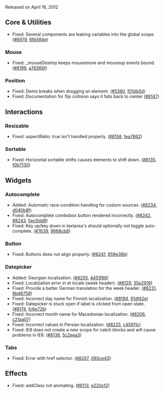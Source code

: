 <script>{
	"title": "jQuery UI 1.8.19 Changelog"
}</script>

Released on April 16, 2012

## Core &amp; Utilities

* Fixed: Several components are leaking variables into the global scope. ([#6979](http://bugs.jqueryui.com/ticket/6979), [6fb584e](http://github.com/jquery/jquery-ui/commit/6fb584e7007bb7dc539d9c7266d17833c52a7830))

### Mouse

* Fixed: _mouseDestroy keeps mousemove and mouseup events bound. ([#8199](http://bugs.jqueryui.com/ticket/8199), [a76366f](http://github.com/jquery/jquery-ui/commit/a76366f8fc731ec6946d9f6940c8a03040e31d23))

### Position

* Fixed: Demo breaks when dragging an element. ([#5380](http://bugs.jqueryui.com/ticket/5380), [f01db5d](http://github.com/jquery/jquery-ui/commit/f01db5d8a1321d9f5d8f270aa79ef49574dffaed))
* Fixed: Documentation for flip collision says it falls back to center ([#8147](http://bugs.jqueryui.com/ticket/8147))

## Interactions

### Resizable

* Fixed: aspectRatio: true isn't handled properly. ([#8158](http://bugs.jqueryui.com/ticket/8158), [fea7862](http://github.com/jquery/jquery-ui/commit/fea7862ff3c5c3fb65a79fbc32a5af19e1829182))

### Sortable

* Fixed: Horizontal sortable shifts causes elements to shift down. ([#8135](http://bugs.jqueryui.com/ticket/8135), [f0b7130](http://github.com/jquery/jquery-ui/commit/f0b7130a5459d9f34b1e05ad6306d3909131bd8c))

## Widgets

### Autocomplete

* Added: Automatic race-condition handling for custom sources. ([#8234](http://bugs.jqueryui.com/ticket/8234), [d040b8f](http://github.com/jquery/jquery-ui/commit/d040b8f42cc28932deedddebe95473a9fd13d742))
* Fixed: Autocomplete combobox button rendered incorrectly. ([#8242](http://bugs.jqueryui.com/ticket/8242), [#8243](http://bugs.jqueryui.com/ticket/8243), [5ec0dd8](http://github.com/jquery/jquery-ui/commit/5ec0dd8abe225e5e1b454d469119e44728ed7727))
* Fixed: Key up/key down in textarea's should optionally not toggle auto-complete. ([#7639](http://bugs.jqueryui.com/ticket/7639), [9668cb8](http://github.com/jquery/jquery-ui/commit/9668cb850ef97e39822cb3ef0d0ea27ff0c1fe6e))

### Button

* Fixed: Buttons does not align properly. ([#8241](http://bugs.jqueryui.com/ticket/8241), [959e36b](http://github.com/jquery/jquery-ui/commit/959e36bfc47ac8992e805aa34b736876e0e926cd))

### Datepicker

* Added: Georgian localization. ([#8205](http://bugs.jqueryui.com/ticket/8205), [4451f86](http://github.com/jquery/jquery-ui/commit/4451f86eda11a384181a7a1c8f11109b63371203))
* Fixed: Localization error in et locale (week header). ([#8129](http://bugs.jqueryui.com/ticket/8129), [35e2919](http://github.com/jquery/jquery-ui/commit/35e291937591326fdc909f88eb948272c98edf39))
* Fixed: Provide a better German translation for the week header. ([#8231](http://bugs.jqueryui.com/ticket/8231), [8b46758](http://github.com/jquery/jquery-ui/commit/8b46758f271f94f0acf3416690cc6a70708b3a9e))
* Fixed: Incorrect day name for Finnish localization. ([#8194](http://bugs.jqueryui.com/ticket/8194), [91df42e](http://github.com/jquery/jquery-ui/commit/91df42ec40b22b74a18bcc5fd29081f948e8c9f9))
* Fixed: Datepicker is stuck open if label is clicked from open state. ([#8174](http://bugs.jqueryui.com/ticket/8174), [fc6e72b](http://github.com/jquery/jquery-ui/commit/fc6e72bf7399ecde5f15de88fd750a9a49b55b77))
* Fixed: Incorrect month name for Macedonian localization. ([#8206](http://bugs.jqueryui.com/ticket/8206), [c21aa07](http://github.com/jquery/jquery-ui/commit/c21aa07c1baf506034eef109db1482509f9ae9ea))
* Fixed: Incorrect values in Persian localization. ([#8225](http://bugs.jqueryui.com/ticket/8225), [c45911c](http://github.com/jquery/jquery-ui/commit/c45911c98df6af6bb679fe256ae23bab4e7f036f))
* Fixed: IE8 does not create a new scope for catch blocks and will cause problems in IE8. ([#8138](http://bugs.jqueryui.com/ticket/8138), [5c2eea3](http://github.com/jquery/jquery-ui/commit/5c2eea3fd9bdb069fba6ce962aa885c49b4615a0))

### Tabs

* Fixed: Error with href selector. ([#8207](http://bugs.jqueryui.com/ticket/8207), [090ce43](http://github.com/jquery/jquery-ui/commit/090ce4369d12751f2e55e62f6cc7f7fbc5dc6f2a))

## Effects

* Fixed: addClass not animating. ([#8113](http://bugs.jqueryui.com/ticket/8113), [e220cf2](http://github.com/jquery/jquery-ui/commit/e220cf2a7dc709fdbbdfeacbb29378e005a0afd8))
